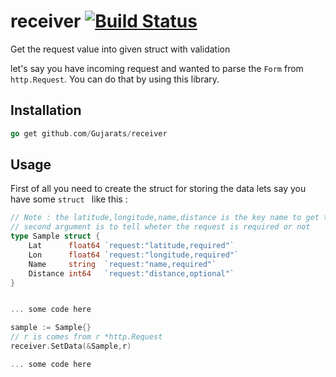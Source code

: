 # receiver [![Build Status](https://secure.travis-ci.org/Gujarats/receiver.png)](http://travis-ci.org/Gujarats/receiver)

Get the request value into given struct with validation

let's say you have incoming request and wanted to parse the `Form` from `http.Request`.
You can do that by using this library.

## Installation

``` go 
go get github.com/Gujarats/receiver
```


## Usage
First of all you need to create the struct for storing the data lets say you have some `struct ` like this : 

```go
// Note : the latitude,longitude,name,distance is the key name to get the value name 
// second argument is to tell wheter the request is required or not
type Sample struct {
	Lat      float64 `request:"latitude,required"`
	Lon      float64 `request:"longitude,required"`
	Name     string  `request:"name,required"`
	Distance int64   `request:"distance,optional"`
}


... some code here

sample := Sample{}
// r is comes from r *http.Request
receiver.SetData(&Sample,r)

... some code here

```
